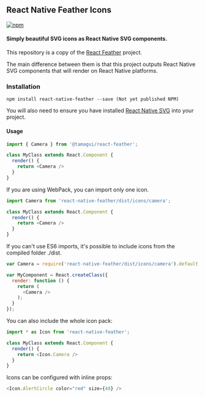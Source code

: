 ## React Native Feather Icons

[![npm](https://img.shields.io/npm/v/react-native-feather.svg)](https://www.npmjs.com/package/react-native-feather)

#### Simply beautiful SVG icons as React Native SVG components.
This repository is a copy of the [React Feather](https://github.com/colebemis/react-feather) project.

The main difference between them is that this project outputs React Native SVG components that will render on React Native platforms.

### Installation
    npm install react-native-feather --save (Not yet published NPM)

You will also need to ensure you have installed [React Native SVG](https://github.com/react-native-community/react-native-svg) into your project.

#### Usage

```javascript
import { Camera } from '@tamagui/react-feather';

class MyClass extends React.Component {
  render() {
    return <Camera />
  }
}
```
If you are using WebPack, you can import only one icon.
```javascript
import Camera from 'react-native-feather/dist/icons/camera';

class MyClass extends React.Component {
  render() {
    return <Camera />
  }
}
```
If you can't use ES6 imports, it's possible to include icons from the compiled folder ./dist.
```javascript
var Camera = require('react-native-feather/dist/icons/camera').default;

var MyComponent = React.createClass({
  render: function () {
    return (
      <Camera />
    );
  }
});
```
You can also include the whole icon pack:

```javascript
import * as Icon from 'react-native-feather';

class MyClass extends React.Component {
  render() {
    return <Icon.Camera />
  }
}
```
Icons can be configured with inline props:
```javascript
<Icon.AlertCircle color="red" size={48} />
```
